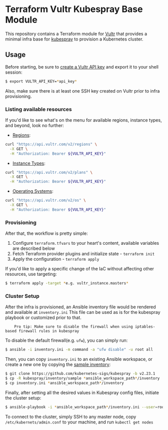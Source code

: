 # Terraform Vultr Kubespray Base Module

This repository contains a Terraform module for [Vultr](vultr.io) that provides a minimal infra base for [kubespray](https://github.com/kubernetes-sigs/kubespray) to provision a Kubernetes cluster.

## Usage


Before starting, be sure to [create a Vultr API key](https://my.vultr.com/settings/#settingsapi) and export it to your shell session:
``` sh
$ export VULTR_API_KEY=*api_key*
```

Also, make sure there is at least one SSH key created on Vultr prior to infra provisioning.

### Listing available resources

If you'd like to see what's on the menu for available regions, instance types, and beyond, look no further:
* [Regions](https://www.vultr.com/api/#operation/list-regions):
```sh
curl "https://api.vultr.com/v2/regions" \
  -X GET \
  -H "Authorization: Bearer ${VULTR_API_KEY}"
```
* [Instance Types](https://www.vultr.com/api/#tag/plans):
```sh
curl "https://api.vultr.com/v2/plans" \
  -X GET \
  -H "Authorization: Bearer ${VULTR_API_KEY}"
```
* [Operating Systems](https://www.vultr.com/api/#operation/list-os):
```sh
curl "https://api.vultr.com/v2/os" \
  -X GET \
  -H "Authorization: Bearer ${VULTR_API_KEY}"
```

### Provisioning

After that, the workflow is pretty simple:
1. Configure `terraform.tfvars` to your heart's content, available variables are described below
2. Fetch Terraform provider plugins and initialize state - `terraform init`
3. Apply the configuration - `terraform apply`


If you'd like to apply a specific change of the IaC without affecting other resources, use targeting:
```sh
$ terraform apply -target *e.g. vultr_instance.masters*
```

### Cluster Setup

After the infra is provisioned, an Ansible inventory file would be rendered and available at `inventory.ini`
This file can be used as is for the kubespray playbook or customized prior to that.

        Pro tip: Make sure to disable the firewall when using iptables-based firewall rules in kubespray

To disable the default firewall(e.g. `ufw`), you can simply run:
```sh
$ ansible -i inventory.ini -m command -a "ufw disable" -u root all
```

Then, you can copy `inventory.ini` to an existing Ansible workspace, or create a new one by copying the [sample inventory]():
```sh
$ git clone https://github.com/kubernetes-sigs/kubespray -b v2.23.1
$ cp -R kubespray/inventory/sample *ansible_workspace_path*/inventory
$ cp inventory.ini *ansible_workspace_path*/inventory
```

Finally, after setting all the desired values in Kubespray config files, initiate the cluster setup:
```sh
$ ansible-playbook -i *ansible_workspace_path*/inventory.ini --user=root --become --become-user=root cluster.yml -v
```

To connect to the cluster, simply SSH to any master node, copy `/etc/kubernets/admin.conf` to your machine, and run `kubectl get nodes`
